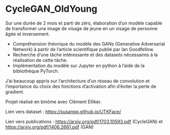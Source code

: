 # CycleGAN_OldYoung

Sur une durée de 2 mois et parti de zéro, élaboration d’un modèle capable de transformer une image de visage de jeune en un visage de personne âgée et inversement. <br/>
- Compréhension théorique du modèle des GANs (Generative Adversarial Network) à partir de l’article
scientifique publié par Ian Goodfellow.
- Recherche d’une tâche intéressante et des datasets nécessaires à la réalisation de cette tâche.
- Implémentation du modèle sur Jupyter en python à l’aide de la bibliothèque PyTorch. 

J’ai beaucoup appris sur l’architecture d’un réseau de convolution et l’importance du choix des fonctions d’activation afin d’éviter la perte de gradient.

Projet réalisé en binôme avec Clément Elliker.

Lien vers dataset : https://susanqq.github.io/UTKFace/

Lien vers publications : https://arxiv.org/pdf/1703.10593.pdf (CycleGAN) et https://arxiv.org/pdf/1406.2661.pdf (GAN)
